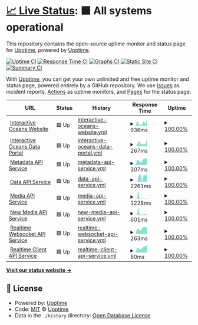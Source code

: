# [📈 Live Status](https://upptime.github.io/upptime): <!--live status--> **🟩 All systems operational**

This repository contains the open-source uptime monitor and status page for [Upptime](https://upptime.js.org), powered by [Upptime](https://github.com/upptime/upptime).

[![Uptime CI](https://github.com/koj-co/upptime/workflows/Uptime%20CI/badge.svg)](https://github.com/koj-co/upptime/actions?query=workflow%3A%22Uptime+CI%22)
[![Response Time CI](https://github.com/koj-co/upptime/workflows/Response%20Time%20CI/badge.svg)](https://github.com/koj-co/upptime/actions?query=workflow%3A%22Response+Time+CI%22)
[![Graphs CI](https://github.com/koj-co/upptime/workflows/Graphs%20CI/badge.svg)](https://github.com/koj-co/upptime/actions?query=workflow%3A%22Graphs+CI%22)
[![Static Site CI](https://github.com/koj-co/upptime/workflows/Static%20Site%20CI/badge.svg)](https://github.com/koj-co/upptime/actions?query=workflow%3A%22Static+Site+CI%22)
[![Summary CI](https://github.com/koj-co/upptime/workflows/Summary%20CI/badge.svg)](https://github.com/koj-co/upptime/actions?query=workflow%3A%22Summary+CI%22)

With [Upptime](https://upptime.js.org), you can get your own unlimited and free uptime monitor and status page, powered entirely by a GitHub repository. We use [Issues](https://github.com/upptime/upptime/issues) as incident reports, [Actions](https://github.com/cormorack/service-status/actions) as uptime monitors, and [Pages](https://upptime.github.io/upptime) for the status page.

<!--start: status pages-->
<!-- This summary is generated by Upptime (https://github.com/upptime/upptime) -->
<!-- Do not edit this manually, your changes will be overwritten -->
<!-- prettier-ignore -->
| URL | Status | History | Response Time | Uptime |
| --- | ------ | ------- | ------------- | ------ |
| <img alt="" src="https://icons.duckduckgo.com/ip3/interactiveoceans.washington.edu.ico" height="13"> [Interactive Oceans Website](https://interactiveoceans.washington.edu) | 🟩 Up | [interactive-oceans-website.yml](https://github.com/cormorack/service-status/commits/HEAD/history/interactive-oceans-website.yml) | <details><summary><img alt="Response time graph" src="./graphs/interactive-oceans-website/response-time-week.png" height="20"> 936ms</summary><br><a href="https://cormorack.github.io/service-status/history/interactive-oceans-website"><img alt="Response time 670" src="https://img.shields.io/endpoint?url=https%3A%2F%2Fraw.githubusercontent.com%2Fcormorack%2Fservice-status%2FHEAD%2Fapi%2Finteractive-oceans-website%2Fresponse-time.json"></a><br><a href="https://cormorack.github.io/service-status/history/interactive-oceans-website"><img alt="24-hour response time 2007" src="https://img.shields.io/endpoint?url=https%3A%2F%2Fraw.githubusercontent.com%2Fcormorack%2Fservice-status%2FHEAD%2Fapi%2Finteractive-oceans-website%2Fresponse-time-day.json"></a><br><a href="https://cormorack.github.io/service-status/history/interactive-oceans-website"><img alt="7-day response time 936" src="https://img.shields.io/endpoint?url=https%3A%2F%2Fraw.githubusercontent.com%2Fcormorack%2Fservice-status%2FHEAD%2Fapi%2Finteractive-oceans-website%2Fresponse-time-week.json"></a><br><a href="https://cormorack.github.io/service-status/history/interactive-oceans-website"><img alt="30-day response time 849" src="https://img.shields.io/endpoint?url=https%3A%2F%2Fraw.githubusercontent.com%2Fcormorack%2Fservice-status%2FHEAD%2Fapi%2Finteractive-oceans-website%2Fresponse-time-month.json"></a><br><a href="https://cormorack.github.io/service-status/history/interactive-oceans-website"><img alt="1-year response time 646" src="https://img.shields.io/endpoint?url=https%3A%2F%2Fraw.githubusercontent.com%2Fcormorack%2Fservice-status%2FHEAD%2Fapi%2Finteractive-oceans-website%2Fresponse-time-year.json"></a></details> | <details><summary><a href="https://cormorack.github.io/service-status/history/interactive-oceans-website">100.00%</a></summary><a href="https://cormorack.github.io/service-status/history/interactive-oceans-website"><img alt="All-time uptime 99.89%" src="https://img.shields.io/endpoint?url=https%3A%2F%2Fraw.githubusercontent.com%2Fcormorack%2Fservice-status%2FHEAD%2Fapi%2Finteractive-oceans-website%2Fuptime.json"></a><br><a href="https://cormorack.github.io/service-status/history/interactive-oceans-website"><img alt="24-hour uptime 100.00%" src="https://img.shields.io/endpoint?url=https%3A%2F%2Fraw.githubusercontent.com%2Fcormorack%2Fservice-status%2FHEAD%2Fapi%2Finteractive-oceans-website%2Fuptime-day.json"></a><br><a href="https://cormorack.github.io/service-status/history/interactive-oceans-website"><img alt="7-day uptime 100.00%" src="https://img.shields.io/endpoint?url=https%3A%2F%2Fraw.githubusercontent.com%2Fcormorack%2Fservice-status%2FHEAD%2Fapi%2Finteractive-oceans-website%2Fuptime-week.json"></a><br><a href="https://cormorack.github.io/service-status/history/interactive-oceans-website"><img alt="30-day uptime 100.00%" src="https://img.shields.io/endpoint?url=https%3A%2F%2Fraw.githubusercontent.com%2Fcormorack%2Fservice-status%2FHEAD%2Fapi%2Finteractive-oceans-website%2Fuptime-month.json"></a><br><a href="https://cormorack.github.io/service-status/history/interactive-oceans-website"><img alt="1-year uptime 100.00%" src="https://img.shields.io/endpoint?url=https%3A%2F%2Fraw.githubusercontent.com%2Fcormorack%2Fservice-status%2FHEAD%2Fapi%2Finteractive-oceans-website%2Fuptime-year.json"></a></details>
| <img alt="" src="https://icons.duckduckgo.com/ip3/app.interactiveoceans.washington.edu.ico" height="13"> [Interactive Oceans Data Portal](https://app.interactiveoceans.washington.edu) | 🟩 Up | [interactive-oceans-data-portal.yml](https://github.com/cormorack/service-status/commits/HEAD/history/interactive-oceans-data-portal.yml) | <details><summary><img alt="Response time graph" src="./graphs/interactive-oceans-data-portal/response-time-week.png" height="20"> 267ms</summary><br><a href="https://cormorack.github.io/service-status/history/interactive-oceans-data-portal"><img alt="Response time 246" src="https://img.shields.io/endpoint?url=https%3A%2F%2Fraw.githubusercontent.com%2Fcormorack%2Fservice-status%2FHEAD%2Fapi%2Finteractive-oceans-data-portal%2Fresponse-time.json"></a><br><a href="https://cormorack.github.io/service-status/history/interactive-oceans-data-portal"><img alt="24-hour response time 593" src="https://img.shields.io/endpoint?url=https%3A%2F%2Fraw.githubusercontent.com%2Fcormorack%2Fservice-status%2FHEAD%2Fapi%2Finteractive-oceans-data-portal%2Fresponse-time-day.json"></a><br><a href="https://cormorack.github.io/service-status/history/interactive-oceans-data-portal"><img alt="7-day response time 267" src="https://img.shields.io/endpoint?url=https%3A%2F%2Fraw.githubusercontent.com%2Fcormorack%2Fservice-status%2FHEAD%2Fapi%2Finteractive-oceans-data-portal%2Fresponse-time-week.json"></a><br><a href="https://cormorack.github.io/service-status/history/interactive-oceans-data-portal"><img alt="30-day response time 298" src="https://img.shields.io/endpoint?url=https%3A%2F%2Fraw.githubusercontent.com%2Fcormorack%2Fservice-status%2FHEAD%2Fapi%2Finteractive-oceans-data-portal%2Fresponse-time-month.json"></a><br><a href="https://cormorack.github.io/service-status/history/interactive-oceans-data-portal"><img alt="1-year response time 252" src="https://img.shields.io/endpoint?url=https%3A%2F%2Fraw.githubusercontent.com%2Fcormorack%2Fservice-status%2FHEAD%2Fapi%2Finteractive-oceans-data-portal%2Fresponse-time-year.json"></a></details> | <details><summary><a href="https://cormorack.github.io/service-status/history/interactive-oceans-data-portal">100.00%</a></summary><a href="https://cormorack.github.io/service-status/history/interactive-oceans-data-portal"><img alt="All-time uptime 100.00%" src="https://img.shields.io/endpoint?url=https%3A%2F%2Fraw.githubusercontent.com%2Fcormorack%2Fservice-status%2FHEAD%2Fapi%2Finteractive-oceans-data-portal%2Fuptime.json"></a><br><a href="https://cormorack.github.io/service-status/history/interactive-oceans-data-portal"><img alt="24-hour uptime 100.00%" src="https://img.shields.io/endpoint?url=https%3A%2F%2Fraw.githubusercontent.com%2Fcormorack%2Fservice-status%2FHEAD%2Fapi%2Finteractive-oceans-data-portal%2Fuptime-day.json"></a><br><a href="https://cormorack.github.io/service-status/history/interactive-oceans-data-portal"><img alt="7-day uptime 100.00%" src="https://img.shields.io/endpoint?url=https%3A%2F%2Fraw.githubusercontent.com%2Fcormorack%2Fservice-status%2FHEAD%2Fapi%2Finteractive-oceans-data-portal%2Fuptime-week.json"></a><br><a href="https://cormorack.github.io/service-status/history/interactive-oceans-data-portal"><img alt="30-day uptime 100.00%" src="https://img.shields.io/endpoint?url=https%3A%2F%2Fraw.githubusercontent.com%2Fcormorack%2Fservice-status%2FHEAD%2Fapi%2Finteractive-oceans-data-portal%2Fuptime-month.json"></a><br><a href="https://cormorack.github.io/service-status/history/interactive-oceans-data-portal"><img alt="1-year uptime 100.00%" src="https://img.shields.io/endpoint?url=https%3A%2F%2Fraw.githubusercontent.com%2Fcormorack%2Fservice-status%2FHEAD%2Fapi%2Finteractive-oceans-data-portal%2Fuptime-year.json"></a></details>
| <img alt="" src="https://icons.duckduckgo.com/ip3/api.ooica.net.ico" height="13"> [Metadata API Service](https://api.ooica.net/metadata/status) | 🟩 Up | [metadata-api-service.yml](https://github.com/cormorack/service-status/commits/HEAD/history/metadata-api-service.yml) | <details><summary><img alt="Response time graph" src="./graphs/metadata-api-service/response-time-week.png" height="20"> 307ms</summary><br><a href="https://cormorack.github.io/service-status/history/metadata-api-service"><img alt="Response time 351" src="https://img.shields.io/endpoint?url=https%3A%2F%2Fraw.githubusercontent.com%2Fcormorack%2Fservice-status%2FHEAD%2Fapi%2Fmetadata-api-service%2Fresponse-time.json"></a><br><a href="https://cormorack.github.io/service-status/history/metadata-api-service"><img alt="24-hour response time 419" src="https://img.shields.io/endpoint?url=https%3A%2F%2Fraw.githubusercontent.com%2Fcormorack%2Fservice-status%2FHEAD%2Fapi%2Fmetadata-api-service%2Fresponse-time-day.json"></a><br><a href="https://cormorack.github.io/service-status/history/metadata-api-service"><img alt="7-day response time 307" src="https://img.shields.io/endpoint?url=https%3A%2F%2Fraw.githubusercontent.com%2Fcormorack%2Fservice-status%2FHEAD%2Fapi%2Fmetadata-api-service%2Fresponse-time-week.json"></a><br><a href="https://cormorack.github.io/service-status/history/metadata-api-service"><img alt="30-day response time 588" src="https://img.shields.io/endpoint?url=https%3A%2F%2Fraw.githubusercontent.com%2Fcormorack%2Fservice-status%2FHEAD%2Fapi%2Fmetadata-api-service%2Fresponse-time-month.json"></a><br><a href="https://cormorack.github.io/service-status/history/metadata-api-service"><img alt="1-year response time 358" src="https://img.shields.io/endpoint?url=https%3A%2F%2Fraw.githubusercontent.com%2Fcormorack%2Fservice-status%2FHEAD%2Fapi%2Fmetadata-api-service%2Fresponse-time-year.json"></a></details> | <details><summary><a href="https://cormorack.github.io/service-status/history/metadata-api-service">100.00%</a></summary><a href="https://cormorack.github.io/service-status/history/metadata-api-service"><img alt="All-time uptime 98.47%" src="https://img.shields.io/endpoint?url=https%3A%2F%2Fraw.githubusercontent.com%2Fcormorack%2Fservice-status%2FHEAD%2Fapi%2Fmetadata-api-service%2Fuptime.json"></a><br><a href="https://cormorack.github.io/service-status/history/metadata-api-service"><img alt="24-hour uptime 100.00%" src="https://img.shields.io/endpoint?url=https%3A%2F%2Fraw.githubusercontent.com%2Fcormorack%2Fservice-status%2FHEAD%2Fapi%2Fmetadata-api-service%2Fuptime-day.json"></a><br><a href="https://cormorack.github.io/service-status/history/metadata-api-service"><img alt="7-day uptime 100.00%" src="https://img.shields.io/endpoint?url=https%3A%2F%2Fraw.githubusercontent.com%2Fcormorack%2Fservice-status%2FHEAD%2Fapi%2Fmetadata-api-service%2Fuptime-week.json"></a><br><a href="https://cormorack.github.io/service-status/history/metadata-api-service"><img alt="30-day uptime 99.93%" src="https://img.shields.io/endpoint?url=https%3A%2F%2Fraw.githubusercontent.com%2Fcormorack%2Fservice-status%2FHEAD%2Fapi%2Fmetadata-api-service%2Fuptime-month.json"></a><br><a href="https://cormorack.github.io/service-status/history/metadata-api-service"><img alt="1-year uptime 99.99%" src="https://img.shields.io/endpoint?url=https%3A%2F%2Fraw.githubusercontent.com%2Fcormorack%2Fservice-status%2FHEAD%2Fapi%2Fmetadata-api-service%2Fuptime-year.json"></a></details>
| <img alt="" src="https://icons.duckduckgo.com/ip3/api.ooica.net.ico" height="13"> [Data API Service](https://api.ooica.net/data/status) | 🟩 Up | [data-api-service.yml](https://github.com/cormorack/service-status/commits/HEAD/history/data-api-service.yml) | <details><summary><img alt="Response time graph" src="./graphs/data-api-service/response-time-week.png" height="20"> 2261ms</summary><br><a href="https://cormorack.github.io/service-status/history/data-api-service"><img alt="Response time 2586" src="https://img.shields.io/endpoint?url=https%3A%2F%2Fraw.githubusercontent.com%2Fcormorack%2Fservice-status%2FHEAD%2Fapi%2Fdata-api-service%2Fresponse-time.json"></a><br><a href="https://cormorack.github.io/service-status/history/data-api-service"><img alt="24-hour response time 3375" src="https://img.shields.io/endpoint?url=https%3A%2F%2Fraw.githubusercontent.com%2Fcormorack%2Fservice-status%2FHEAD%2Fapi%2Fdata-api-service%2Fresponse-time-day.json"></a><br><a href="https://cormorack.github.io/service-status/history/data-api-service"><img alt="7-day response time 2261" src="https://img.shields.io/endpoint?url=https%3A%2F%2Fraw.githubusercontent.com%2Fcormorack%2Fservice-status%2FHEAD%2Fapi%2Fdata-api-service%2Fresponse-time-week.json"></a><br><a href="https://cormorack.github.io/service-status/history/data-api-service"><img alt="30-day response time 2307" src="https://img.shields.io/endpoint?url=https%3A%2F%2Fraw.githubusercontent.com%2Fcormorack%2Fservice-status%2FHEAD%2Fapi%2Fdata-api-service%2Fresponse-time-month.json"></a><br><a href="https://cormorack.github.io/service-status/history/data-api-service"><img alt="1-year response time 2585" src="https://img.shields.io/endpoint?url=https%3A%2F%2Fraw.githubusercontent.com%2Fcormorack%2Fservice-status%2FHEAD%2Fapi%2Fdata-api-service%2Fresponse-time-year.json"></a></details> | <details><summary><a href="https://cormorack.github.io/service-status/history/data-api-service">100.00%</a></summary><a href="https://cormorack.github.io/service-status/history/data-api-service"><img alt="All-time uptime 92.16%" src="https://img.shields.io/endpoint?url=https%3A%2F%2Fraw.githubusercontent.com%2Fcormorack%2Fservice-status%2FHEAD%2Fapi%2Fdata-api-service%2Fuptime.json"></a><br><a href="https://cormorack.github.io/service-status/history/data-api-service"><img alt="24-hour uptime 100.00%" src="https://img.shields.io/endpoint?url=https%3A%2F%2Fraw.githubusercontent.com%2Fcormorack%2Fservice-status%2FHEAD%2Fapi%2Fdata-api-service%2Fuptime-day.json"></a><br><a href="https://cormorack.github.io/service-status/history/data-api-service"><img alt="7-day uptime 100.00%" src="https://img.shields.io/endpoint?url=https%3A%2F%2Fraw.githubusercontent.com%2Fcormorack%2Fservice-status%2FHEAD%2Fapi%2Fdata-api-service%2Fuptime-week.json"></a><br><a href="https://cormorack.github.io/service-status/history/data-api-service"><img alt="30-day uptime 100.00%" src="https://img.shields.io/endpoint?url=https%3A%2F%2Fraw.githubusercontent.com%2Fcormorack%2Fservice-status%2FHEAD%2Fapi%2Fdata-api-service%2Fuptime-month.json"></a><br><a href="https://cormorack.github.io/service-status/history/data-api-service"><img alt="1-year uptime 100.00%" src="https://img.shields.io/endpoint?url=https%3A%2F%2Fraw.githubusercontent.com%2Fcormorack%2Fservice-status%2FHEAD%2Fapi%2Fdata-api-service%2Fuptime-year.json"></a></details>
| <img alt="" src="https://icons.duckduckgo.com/ip3/api.ooica.net.ico" height="13"> [Media API Service](https://api.ooica.net/media/) | 🟩 Up | [media-api-service.yml](https://github.com/cormorack/service-status/commits/HEAD/history/media-api-service.yml) | <details><summary><img alt="Response time graph" src="./graphs/media-api-service/response-time-week.png" height="20"> 1228ms</summary><br><a href="https://cormorack.github.io/service-status/history/media-api-service"><img alt="Response time 258" src="https://img.shields.io/endpoint?url=https%3A%2F%2Fraw.githubusercontent.com%2Fcormorack%2Fservice-status%2FHEAD%2Fapi%2Fmedia-api-service%2Fresponse-time.json"></a><br><a href="https://cormorack.github.io/service-status/history/media-api-service"><img alt="24-hour response time 176" src="https://img.shields.io/endpoint?url=https%3A%2F%2Fraw.githubusercontent.com%2Fcormorack%2Fservice-status%2FHEAD%2Fapi%2Fmedia-api-service%2Fresponse-time-day.json"></a><br><a href="https://cormorack.github.io/service-status/history/media-api-service"><img alt="7-day response time 1228" src="https://img.shields.io/endpoint?url=https%3A%2F%2Fraw.githubusercontent.com%2Fcormorack%2Fservice-status%2FHEAD%2Fapi%2Fmedia-api-service%2Fresponse-time-week.json"></a><br><a href="https://cormorack.github.io/service-status/history/media-api-service"><img alt="30-day response time 748" src="https://img.shields.io/endpoint?url=https%3A%2F%2Fraw.githubusercontent.com%2Fcormorack%2Fservice-status%2FHEAD%2Fapi%2Fmedia-api-service%2Fresponse-time-month.json"></a><br><a href="https://cormorack.github.io/service-status/history/media-api-service"><img alt="1-year response time 271" src="https://img.shields.io/endpoint?url=https%3A%2F%2Fraw.githubusercontent.com%2Fcormorack%2Fservice-status%2FHEAD%2Fapi%2Fmedia-api-service%2Fresponse-time-year.json"></a></details> | <details><summary><a href="https://cormorack.github.io/service-status/history/media-api-service">100.00%</a></summary><a href="https://cormorack.github.io/service-status/history/media-api-service"><img alt="All-time uptime 94.97%" src="https://img.shields.io/endpoint?url=https%3A%2F%2Fraw.githubusercontent.com%2Fcormorack%2Fservice-status%2FHEAD%2Fapi%2Fmedia-api-service%2Fuptime.json"></a><br><a href="https://cormorack.github.io/service-status/history/media-api-service"><img alt="24-hour uptime 100.00%" src="https://img.shields.io/endpoint?url=https%3A%2F%2Fraw.githubusercontent.com%2Fcormorack%2Fservice-status%2FHEAD%2Fapi%2Fmedia-api-service%2Fuptime-day.json"></a><br><a href="https://cormorack.github.io/service-status/history/media-api-service"><img alt="7-day uptime 100.00%" src="https://img.shields.io/endpoint?url=https%3A%2F%2Fraw.githubusercontent.com%2Fcormorack%2Fservice-status%2FHEAD%2Fapi%2Fmedia-api-service%2Fuptime-week.json"></a><br><a href="https://cormorack.github.io/service-status/history/media-api-service"><img alt="30-day uptime 100.00%" src="https://img.shields.io/endpoint?url=https%3A%2F%2Fraw.githubusercontent.com%2Fcormorack%2Fservice-status%2FHEAD%2Fapi%2Fmedia-api-service%2Fuptime-month.json"></a><br><a href="https://cormorack.github.io/service-status/history/media-api-service"><img alt="1-year uptime 99.99%" src="https://img.shields.io/endpoint?url=https%3A%2F%2Fraw.githubusercontent.com%2Fcormorack%2Fservice-status%2FHEAD%2Fapi%2Fmedia-api-service%2Fuptime-year.json"></a></details>
| <img alt="" src="https://icons.duckduckgo.com/ip3/interactiveoceans.washington.edu.ico" height="13"> [New Media API Service](https://interactiveoceans.washington.edu:8080/media/) | 🟩 Up | [new-media-api-service.yml](https://github.com/cormorack/service-status/commits/HEAD/history/new-media-api-service.yml) | <details><summary><img alt="Response time graph" src="./graphs/new-media-api-service/response-time-week.png" height="20"> 601ms</summary><br><a href="https://cormorack.github.io/service-status/history/new-media-api-service"><img alt="Response time 443" src="https://img.shields.io/endpoint?url=https%3A%2F%2Fraw.githubusercontent.com%2Fcormorack%2Fservice-status%2FHEAD%2Fapi%2Fnew-media-api-service%2Fresponse-time.json"></a><br><a href="https://cormorack.github.io/service-status/history/new-media-api-service"><img alt="24-hour response time 378" src="https://img.shields.io/endpoint?url=https%3A%2F%2Fraw.githubusercontent.com%2Fcormorack%2Fservice-status%2FHEAD%2Fapi%2Fnew-media-api-service%2Fresponse-time-day.json"></a><br><a href="https://cormorack.github.io/service-status/history/new-media-api-service"><img alt="7-day response time 601" src="https://img.shields.io/endpoint?url=https%3A%2F%2Fraw.githubusercontent.com%2Fcormorack%2Fservice-status%2FHEAD%2Fapi%2Fnew-media-api-service%2Fresponse-time-week.json"></a><br><a href="https://cormorack.github.io/service-status/history/new-media-api-service"><img alt="30-day response time 703" src="https://img.shields.io/endpoint?url=https%3A%2F%2Fraw.githubusercontent.com%2Fcormorack%2Fservice-status%2FHEAD%2Fapi%2Fnew-media-api-service%2Fresponse-time-month.json"></a><br><a href="https://cormorack.github.io/service-status/history/new-media-api-service"><img alt="1-year response time 443" src="https://img.shields.io/endpoint?url=https%3A%2F%2Fraw.githubusercontent.com%2Fcormorack%2Fservice-status%2FHEAD%2Fapi%2Fnew-media-api-service%2Fresponse-time-year.json"></a></details> | <details><summary><a href="https://cormorack.github.io/service-status/history/new-media-api-service">100.00%</a></summary><a href="https://cormorack.github.io/service-status/history/new-media-api-service"><img alt="All-time uptime 57.65%" src="https://img.shields.io/endpoint?url=https%3A%2F%2Fraw.githubusercontent.com%2Fcormorack%2Fservice-status%2FHEAD%2Fapi%2Fnew-media-api-service%2Fuptime.json"></a><br><a href="https://cormorack.github.io/service-status/history/new-media-api-service"><img alt="24-hour uptime 100.00%" src="https://img.shields.io/endpoint?url=https%3A%2F%2Fraw.githubusercontent.com%2Fcormorack%2Fservice-status%2FHEAD%2Fapi%2Fnew-media-api-service%2Fuptime-day.json"></a><br><a href="https://cormorack.github.io/service-status/history/new-media-api-service"><img alt="7-day uptime 100.00%" src="https://img.shields.io/endpoint?url=https%3A%2F%2Fraw.githubusercontent.com%2Fcormorack%2Fservice-status%2FHEAD%2Fapi%2Fnew-media-api-service%2Fuptime-week.json"></a><br><a href="https://cormorack.github.io/service-status/history/new-media-api-service"><img alt="30-day uptime 22.84%" src="https://img.shields.io/endpoint?url=https%3A%2F%2Fraw.githubusercontent.com%2Fcormorack%2Fservice-status%2FHEAD%2Fapi%2Fnew-media-api-service%2Fuptime-month.json"></a><br><a href="https://cormorack.github.io/service-status/history/new-media-api-service"><img alt="1-year uptime 57.65%" src="https://img.shields.io/endpoint?url=https%3A%2F%2Fraw.githubusercontent.com%2Fcormorack%2Fservice-status%2FHEAD%2Fapi%2Fnew-media-api-service%2Fuptime-year.json"></a></details>
| <img alt="" src="https://icons.duckduckgo.com/ip3/apiws.ooica.net.ico" height="13"> [Realtime Websocket API Service](https://apiws.ooica.net/realtime/healthz) | 🟩 Up | [realtime-websocket-api-service.yml](https://github.com/cormorack/service-status/commits/HEAD/history/realtime-websocket-api-service.yml) | <details><summary><img alt="Response time graph" src="./graphs/realtime-websocket-api-service/response-time-week.png" height="20"> 263ms</summary><br><a href="https://cormorack.github.io/service-status/history/realtime-websocket-api-service"><img alt="Response time 263" src="https://img.shields.io/endpoint?url=https%3A%2F%2Fraw.githubusercontent.com%2Fcormorack%2Fservice-status%2FHEAD%2Fapi%2Frealtime-websocket-api-service%2Fresponse-time.json"></a><br><a href="https://cormorack.github.io/service-status/history/realtime-websocket-api-service"><img alt="24-hour response time 303" src="https://img.shields.io/endpoint?url=https%3A%2F%2Fraw.githubusercontent.com%2Fcormorack%2Fservice-status%2FHEAD%2Fapi%2Frealtime-websocket-api-service%2Fresponse-time-day.json"></a><br><a href="https://cormorack.github.io/service-status/history/realtime-websocket-api-service"><img alt="7-day response time 263" src="https://img.shields.io/endpoint?url=https%3A%2F%2Fraw.githubusercontent.com%2Fcormorack%2Fservice-status%2FHEAD%2Fapi%2Frealtime-websocket-api-service%2Fresponse-time-week.json"></a><br><a href="https://cormorack.github.io/service-status/history/realtime-websocket-api-service"><img alt="30-day response time 303" src="https://img.shields.io/endpoint?url=https%3A%2F%2Fraw.githubusercontent.com%2Fcormorack%2Fservice-status%2FHEAD%2Fapi%2Frealtime-websocket-api-service%2Fresponse-time-month.json"></a><br><a href="https://cormorack.github.io/service-status/history/realtime-websocket-api-service"><img alt="1-year response time 277" src="https://img.shields.io/endpoint?url=https%3A%2F%2Fraw.githubusercontent.com%2Fcormorack%2Fservice-status%2FHEAD%2Fapi%2Frealtime-websocket-api-service%2Fresponse-time-year.json"></a></details> | <details><summary><a href="https://cormorack.github.io/service-status/history/realtime-websocket-api-service">100.00%</a></summary><a href="https://cormorack.github.io/service-status/history/realtime-websocket-api-service"><img alt="All-time uptime 55.12%" src="https://img.shields.io/endpoint?url=https%3A%2F%2Fraw.githubusercontent.com%2Fcormorack%2Fservice-status%2FHEAD%2Fapi%2Frealtime-websocket-api-service%2Fuptime.json"></a><br><a href="https://cormorack.github.io/service-status/history/realtime-websocket-api-service"><img alt="24-hour uptime 100.00%" src="https://img.shields.io/endpoint?url=https%3A%2F%2Fraw.githubusercontent.com%2Fcormorack%2Fservice-status%2FHEAD%2Fapi%2Frealtime-websocket-api-service%2Fuptime-day.json"></a><br><a href="https://cormorack.github.io/service-status/history/realtime-websocket-api-service"><img alt="7-day uptime 100.00%" src="https://img.shields.io/endpoint?url=https%3A%2F%2Fraw.githubusercontent.com%2Fcormorack%2Fservice-status%2FHEAD%2Fapi%2Frealtime-websocket-api-service%2Fuptime-week.json"></a><br><a href="https://cormorack.github.io/service-status/history/realtime-websocket-api-service"><img alt="30-day uptime 100.00%" src="https://img.shields.io/endpoint?url=https%3A%2F%2Fraw.githubusercontent.com%2Fcormorack%2Fservice-status%2FHEAD%2Fapi%2Frealtime-websocket-api-service%2Fuptime-month.json"></a><br><a href="https://cormorack.github.io/service-status/history/realtime-websocket-api-service"><img alt="1-year uptime 34.41%" src="https://img.shields.io/endpoint?url=https%3A%2F%2Fraw.githubusercontent.com%2Fcormorack%2Fservice-status%2FHEAD%2Fapi%2Frealtime-websocket-api-service%2Fuptime-year.json"></a></details>
| <img alt="" src="https://icons.duckduckgo.com/ip3/api.ooica.net.ico" height="13"> [Realtime Client API Service](https://api.ooica.net/feed/status) | 🟩 Up | [realtime-client-api-service.yml](https://github.com/cormorack/service-status/commits/HEAD/history/realtime-client-api-service.yml) | <details><summary><img alt="Response time graph" src="./graphs/realtime-client-api-service/response-time-week.png" height="20"> 80ms</summary><br><a href="https://cormorack.github.io/service-status/history/realtime-client-api-service"><img alt="Response time 131" src="https://img.shields.io/endpoint?url=https%3A%2F%2Fraw.githubusercontent.com%2Fcormorack%2Fservice-status%2FHEAD%2Fapi%2Frealtime-client-api-service%2Fresponse-time.json"></a><br><a href="https://cormorack.github.io/service-status/history/realtime-client-api-service"><img alt="24-hour response time 117" src="https://img.shields.io/endpoint?url=https%3A%2F%2Fraw.githubusercontent.com%2Fcormorack%2Fservice-status%2FHEAD%2Fapi%2Frealtime-client-api-service%2Fresponse-time-day.json"></a><br><a href="https://cormorack.github.io/service-status/history/realtime-client-api-service"><img alt="7-day response time 80" src="https://img.shields.io/endpoint?url=https%3A%2F%2Fraw.githubusercontent.com%2Fcormorack%2Fservice-status%2FHEAD%2Fapi%2Frealtime-client-api-service%2Fresponse-time-week.json"></a><br><a href="https://cormorack.github.io/service-status/history/realtime-client-api-service"><img alt="30-day response time 87" src="https://img.shields.io/endpoint?url=https%3A%2F%2Fraw.githubusercontent.com%2Fcormorack%2Fservice-status%2FHEAD%2Fapi%2Frealtime-client-api-service%2Fresponse-time-month.json"></a><br><a href="https://cormorack.github.io/service-status/history/realtime-client-api-service"><img alt="1-year response time 132" src="https://img.shields.io/endpoint?url=https%3A%2F%2Fraw.githubusercontent.com%2Fcormorack%2Fservice-status%2FHEAD%2Fapi%2Frealtime-client-api-service%2Fresponse-time-year.json"></a></details> | <details><summary><a href="https://cormorack.github.io/service-status/history/realtime-client-api-service">100.00%</a></summary><a href="https://cormorack.github.io/service-status/history/realtime-client-api-service"><img alt="All-time uptime 99.66%" src="https://img.shields.io/endpoint?url=https%3A%2F%2Fraw.githubusercontent.com%2Fcormorack%2Fservice-status%2FHEAD%2Fapi%2Frealtime-client-api-service%2Fuptime.json"></a><br><a href="https://cormorack.github.io/service-status/history/realtime-client-api-service"><img alt="24-hour uptime 100.00%" src="https://img.shields.io/endpoint?url=https%3A%2F%2Fraw.githubusercontent.com%2Fcormorack%2Fservice-status%2FHEAD%2Fapi%2Frealtime-client-api-service%2Fuptime-day.json"></a><br><a href="https://cormorack.github.io/service-status/history/realtime-client-api-service"><img alt="7-day uptime 100.00%" src="https://img.shields.io/endpoint?url=https%3A%2F%2Fraw.githubusercontent.com%2Fcormorack%2Fservice-status%2FHEAD%2Fapi%2Frealtime-client-api-service%2Fuptime-week.json"></a><br><a href="https://cormorack.github.io/service-status/history/realtime-client-api-service"><img alt="30-day uptime 100.00%" src="https://img.shields.io/endpoint?url=https%3A%2F%2Fraw.githubusercontent.com%2Fcormorack%2Fservice-status%2FHEAD%2Fapi%2Frealtime-client-api-service%2Fuptime-month.json"></a><br><a href="https://cormorack.github.io/service-status/history/realtime-client-api-service"><img alt="1-year uptime 100.00%" src="https://img.shields.io/endpoint?url=https%3A%2F%2Fraw.githubusercontent.com%2Fcormorack%2Fservice-status%2FHEAD%2Fapi%2Frealtime-client-api-service%2Fuptime-year.json"></a></details>

<!--end: status pages-->

[**Visit our status website →**](https://upptime.github.io/upptime)

## 📄 License

- Powered by: [Upptime](https://github.com/upptime/upptime)
- Code: [MIT](./LICENSE) © [Upptime](https://upptime.js.org)
- Data in the `./history` directory: [Open Database License](https://opendatacommons.org/licenses/odbl/1-0/)
